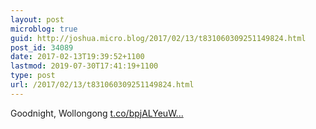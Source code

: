 ```yaml
---
layout: post
microblog: true
guid: http://joshua.micro.blog/2017/02/13/t831060309251149824.html
post_id: 34089
date: 2017-02-13T19:39:52+1100
lastmod: 2019-07-30T17:41:19+1100
type: post
url: /2017/02/13/t831060309251149824.html
---
```

Goodnight, Wollongong [t.co/bpjALYeuW...](https://t.co/bpjALYeuWl)
